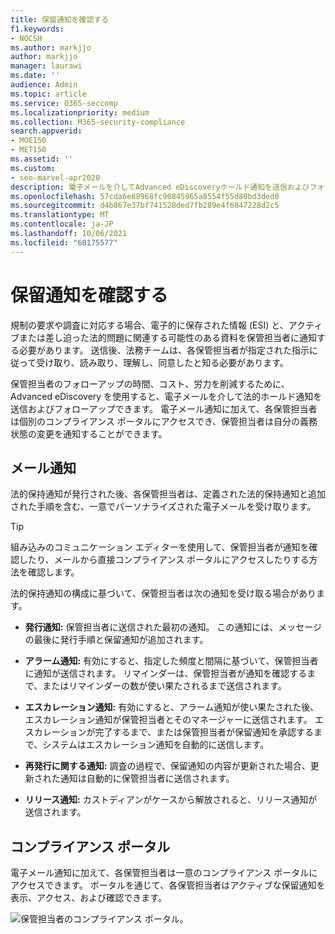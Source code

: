 ```yaml
---
title: 保留通知を確認する
f1.keywords:
- NOCSH
ms.author: markjjo
author: markjjo
manager: laurawi
ms.date: ''
audience: Admin
ms.topic: article
ms.service: O365-seccomp
ms.localizationpriority: medium
ms.collection: M365-security-compliance
search.appverid:
- MOE150
- MET150
ms.assetid: ''
ms.custom:
- seo-marvel-apr2020
description: 電子メールを介してAdvanced eDiscoveryホールド通知を送信およびフォローアップする方法、および義務の状態を監視する方法について学習します。
ms.openlocfilehash: 57cda6e88968fc90845965a8554f55d80bd3ded0
ms.sourcegitcommit: d4b867e37bf741528ded7fb289e4f6847228d2c5
ms.translationtype: MT
ms.contentlocale: ja-JP
ms.lasthandoff: 10/06/2021
ms.locfileid: "60175577"
---
```

# <a name="acknowledge-a-hold-notification"></a>保留通知を確認する

規制の要求や調査に対応する場合、電子的に保存された情報 (ESI) と、アクティブまたは差し迫った法的問題に関連する可能性のある資料を保管担当者に通知する必要があります。 送信後、法務チームは、各保管担当者が指定された指示に従って受け取り、読み取り、理解し、同意したと知る必要があります。

保管担当者のフォローアップの時間、コスト、労力を削減するために、Advanced eDiscovery を使用すると、電子メールを介して法的ホールド通知を送信およびフォローアップできます。 電子メール通知に加えて、各保管担当者は個別のコンプライアンス ポータルにアクセスでき、保管担当者は自分の義務状態の変更を通知することができます。

## <a name="email-notifications"></a>メール通知

法的保持通知が発行された後、各保管担当者は、定義された法的保持通知と追加された手順を含む、一意でパーソナライズされた電子メールを受け取ります。 

> [!TIP]
> 組み込みのコミュニケーション エディターを使用[](using-communications-editor.md)して、保管担当者が通知を確認したり、メールから直接コンプライアンス ポータルにアクセスしたりする方法を確認します。

法的保持通知の構成に基づいて、保管担当者は次の通知を受け取る場合があります。 

- **発行通知:** 保管担当者に送信された最初の通知。 この通知には、メッセージの最後に発行手順と保留通知が追加されます。

- **アラーム通知:** 有効にすると、指定した頻度と間隔に基づいて、保管担当者に通知が送信されます。 リマインダーは、保管担当者が通知を確認するまで、またはリマインダーの数が使い果たされるまで送信されます。

- **エスカレーション通知:** 有効にすると、アラーム通知が使い果たされた後、エスカレーション通知が保管担当者とそのマネージャーに送信されます。 エスカレーションが完了するまで、または保管担当者が保留通知を承認するまで、システムはエスカレーション通知を自動的に送信します。

- **再発行に関する通知:** 調査の過程で、保留通知の内容が更新された場合、更新された通知は自動的に保管担当者に送信されます。

- **リリース通知:** カストディアンがケースから解放されると、リリース通知が送信されます。 

## <a name="compliance-portal"></a>コンプライアンス ポータル

電子メール通知に加えて、各保管担当者は一意のコンプライアンス ポータルにアクセスできます。 ポータルを通じて、各保管担当者はアクティブな保留通知を表示、アクセス、および確認できます。

![保管担当者のコンプライアンス ポータル。](../media/CustodianPortal.jpg)
